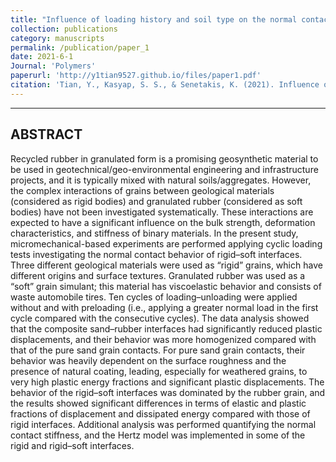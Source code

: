 ```yaml
---
title: "Influence of loading history and soil type on the normal contact behavior of natural sand grain-elastomer composite interfaces"
collection: publications
category: manuscripts
permalink: /publication/paper_1
date: 2021-6-1
Journal: 'Polymers'
paperurl: 'http://y1tian9527.github.io/files/paper1.pdf'
citation: 'Tian, Y., Kasyap, S. S., & Senetakis, K. (2021). Influence of loading history and soil type on the normal contact behavior of natural sand grain-elastomer composite interfaces. Polymers, 13(11), 1830.'
---
```


---
ABSTRACT
---
Recycled rubber in granulated form is a promising geosynthetic material to be used in geotechnical/geo-environmental engineering and infrastructure projects, and it is typically mixed with natural soils/aggregates. However, the complex interactions of grains between geological materials (considered as rigid bodies) and granulated rubber (considered as soft bodies) have not been investigated systematically. These interactions are expected to have a significant influence on the bulk strength, deformation characteristics, and stiffness of binary materials. In the present study, micromechanical-based experiments are performed applying cyclic loading tests investigating the normal contact behavior of rigid–soft interfaces. Three different geological materials were used as “rigid” grains, which have different origins and surface textures. Granulated rubber was used as a “soft” grain simulant; this material has viscoelastic behavior and consists of waste automobile tires. Ten cycles of loading–unloading were applied without and with preloading (i.e., applying a greater normal load in the first cycle compared with the consecutive cycles). The data analysis showed that the composite sand–rubber interfaces had significantly reduced plastic displacements, and their behavior was more homogenized compared with that of the pure sand grain contacts. For pure sand grain contacts, their behavior was heavily dependent on the surface roughness and the presence of natural coating, leading, especially for weathered grains, to very high plastic energy fractions and significant plastic displacements. The behavior of the rigid–soft interfaces was dominated by the rubber grain, and the results showed significant differences in terms of elastic and plastic fractions of displacement and dissipated energy compared with those of rigid interfaces. Additional analysis was performed quantifying the normal contact stiffness, and the Hertz model was implemented in some of the rigid and rigid–soft interfaces.

